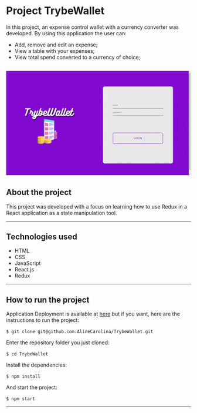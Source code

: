 # Project TrybeWallet
In this project, an expense control wallet with a currency converter was developed. By using this application the user can:
  * Add, remove and edit an expense;
  * View a table with your expenses;
  * View total spend converted to a currency of choice;

  ![](/src/images/project.gif)
---

## About the project
This project was developed with a focus on learning how to use Redux in a React application as a state manipulation tool.

---

## Technologies used
  * HTML
  * CSS
  * JavaScript
  * React.js
  * Redux

---

## How to run the project
Application Deployment is available at [here](https://trybe-wallet-alinecarolina.vercel.app/) but if you want, here are the instructions to run the project:
```
$ git clone git@github.com:AlineCarolina/TrybeWallet.git
```
Enter the repository folder you just cloned:
```
$ cd TrybeWallet
```
Install the dependencies:
```
$ npm install
```
And start the project:
```
$ npm start
```

---
